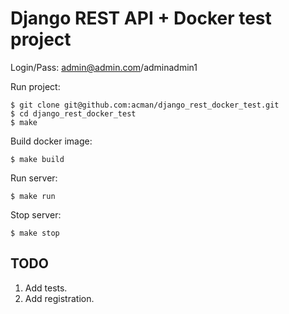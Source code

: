 # Django REST API + Docker test project

Login/Pass: admin@admin.com/adminadmin1

Run project:
```
$ git clone git@github.com:acman/django_rest_docker_test.git
$ cd django_rest_docker_test
$ make
```

Build docker image:
```
$ make build
```

Run server:
```
$ make run
```

Stop server:
```
$ make stop
```

## TODO

1. Add tests.
2. Add registration.
